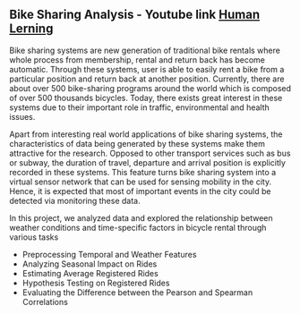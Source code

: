 
## Bike Sharing Analysis - Youtube link [Human Lerning](https://www.youtube.com/watch?v=hGfotokIsKE&t=5145s)
Bike sharing systems are new generation of traditional bike rentals where whole process from membership, rental and return 
back has become automatic. Through these systems, user is able to easily rent a bike from a particular position and return 
back at another position. Currently, there are about over 500 bike-sharing programs around the world which is composed of 
over 500 thousands bicycles. Today, there exists great interest in these systems due to their important role in traffic, 
environmental and health issues.

Apart from interesting real world applications of bike sharing systems, the characteristics of data being generated by
these systems make them attractive for the research. Opposed to other transport services such as bus or subway, the duration
of travel, departure and arrival position is explicitly recorded in these systems. This feature turns bike sharing system into
a virtual sensor network that can be used for sensing mobility in the city. Hence, it is expected that most of important
events in the city could be detected via monitoring these data.

In this project, we analyzed data and explored the relationship between weather conditions and time-specific factors in bicycle rental through various tasks
*   Preprocessing Temporal and Weather Features
*   Analyzing Seasonal Impact on Rides
*   Estimating Average Registered Rides
*   Hypothesis Testing on Registered Rides
*   Evaluating the Difference between the Pearson and Spearman Correlations


